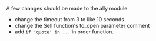 A few changes should be made to the ally module.

* change the timeout from 3 to like 10 seconds
* change the Sell function's to_open parameter comment
* add `if 'quote' in ...` in order function.